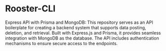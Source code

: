 # Rooster-CLI

Express API with Prisma and MongoDB: This repository serves as an API boilerplate for creating a backend system that supports data posting, deletion, and retrieval.
Built with Express.js and Prisma, it provides seamless integration with MongoDB as the database. The API includes authentication mechanisms to ensure secure access to the endpoints.
